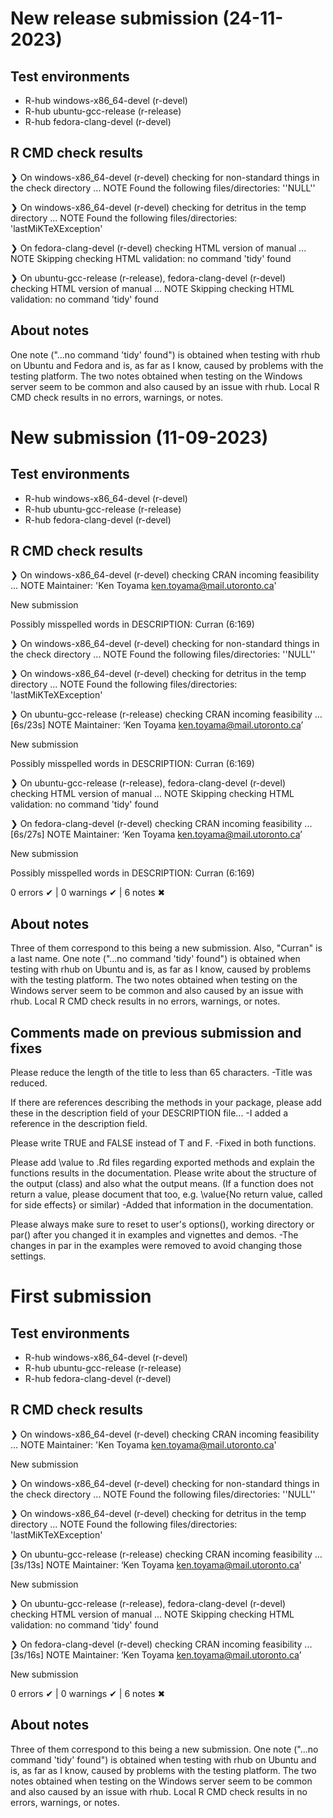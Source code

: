 # New release submission (24-11-2023)

## Test environments
- R-hub windows-x86_64-devel (r-devel)
- R-hub ubuntu-gcc-release (r-release)
- R-hub fedora-clang-devel (r-devel)

## R CMD check results
❯ On windows-x86_64-devel (r-devel)
  checking for non-standard things in the check directory ... NOTE
  Found the following files/directories:
    ''NULL''

❯ On windows-x86_64-devel (r-devel)
  checking for detritus in the temp directory ... NOTE
  Found the following files/directories:
    'lastMiKTeXException'
    
❯ On fedora-clang-devel (r-devel)
  checking HTML version of manual ... NOTE
  Skipping checking HTML validation: no command 'tidy' found    

❯ On ubuntu-gcc-release (r-release), fedora-clang-devel (r-devel)
  checking HTML version of manual ... NOTE
  Skipping checking HTML validation: no command 'tidy' found

## About notes

One note ("...no command 'tidy' found") is obtained when testing with 
rhub on Ubuntu and Fedora and is, as far as I know, caused by problems with the testing 
platform. The two notes obtained when testing on the Windows server seem to be 
common and also caused by an issue with rhub. Local R CMD check results in no 
errors, warnings, or notes.  
  
# New submission (11-09-2023)

## Test environments
- R-hub windows-x86_64-devel (r-devel)
- R-hub ubuntu-gcc-release (r-release)
- R-hub fedora-clang-devel (r-devel)

## R CMD check results
❯ On windows-x86_64-devel (r-devel)
  checking CRAN incoming feasibility ... NOTE
  Maintainer: 'Ken Toyama <ken.toyama@mail.utoronto.ca>'
  
  New submission
  
  Possibly misspelled words in DESCRIPTION:
    Curran (6:169)

❯ On windows-x86_64-devel (r-devel)
  checking for non-standard things in the check directory ... NOTE
  Found the following files/directories:
    ''NULL''

❯ On windows-x86_64-devel (r-devel)
  checking for detritus in the temp directory ... NOTE
  Found the following files/directories:
    'lastMiKTeXException'

❯ On ubuntu-gcc-release (r-release)
  checking CRAN incoming feasibility ... [6s/23s] NOTE
  Maintainer: ‘Ken Toyama <ken.toyama@mail.utoronto.ca>’
  
  New submission
  
  Possibly misspelled words in DESCRIPTION:
    Curran (6:169)

❯ On ubuntu-gcc-release (r-release), fedora-clang-devel (r-devel)
  checking HTML version of manual ... NOTE
  Skipping checking HTML validation: no command 'tidy' found

❯ On fedora-clang-devel (r-devel)
  checking CRAN incoming feasibility ... [6s/27s] NOTE
  Maintainer: ‘Ken Toyama <ken.toyama@mail.utoronto.ca>’
  
  New submission
  
  Possibly misspelled words in DESCRIPTION:
    Curran (6:169)

0 errors ✔ | 0 warnings ✔ | 6 notes ✖

## About notes

Three of them correspond to this being a new submission. Also, "Curran" is a 
last name. One note ("...no command 'tidy' found") is obtained when testing with 
rhub on Ubuntu and is, as far as I know, caused by problems with the testing 
platform. The two notes obtained when testing on the Windows server seem to be 
common and also caused by an issue with rhub. Local R CMD check results in no 
errors, warnings, or notes.

## Comments made on previous submission and fixes

Please reduce the length of the title to less than 65 characters.
-Title was reduced.

If there are references describing the methods in your package, please
add these in the description field of your DESCRIPTION file...
-I added a reference in the description field.

Please write TRUE and FALSE instead of T and F.
-Fixed in both functions.

Please add \value to .Rd files regarding exported methods and explain
the functions results in the documentation. Please write about the
structure of the output (class) and also what the output means. (If a
function does not return a value, please document that too, e.g.
\value{No return value, called for side effects} or similar)
-Added that information in the documentation.

Please always make sure to reset to user's options(), working directory
or par() after you changed it in examples and vignettes and demos.
-The changes in par in the examples were removed to avoid changing those settings.


# First submission

## Test environments
- R-hub windows-x86_64-devel (r-devel)
- R-hub ubuntu-gcc-release (r-release)
- R-hub fedora-clang-devel (r-devel)

## R CMD check results
❯ On windows-x86_64-devel (r-devel)
  checking CRAN incoming feasibility ... NOTE
  Maintainer: 'Ken Toyama <ken.toyama@mail.utoronto.ca>'
  
  New submission

❯ On windows-x86_64-devel (r-devel)
  checking for non-standard things in the check directory ... NOTE
  Found the following files/directories:
    ''NULL''

❯ On windows-x86_64-devel (r-devel)
  checking for detritus in the temp directory ... NOTE
  Found the following files/directories:
    'lastMiKTeXException'

❯ On ubuntu-gcc-release (r-release)
  checking CRAN incoming feasibility ... [3s/13s] NOTE
  Maintainer: ‘Ken Toyama <ken.toyama@mail.utoronto.ca>’
  
  New submission

❯ On ubuntu-gcc-release (r-release), fedora-clang-devel (r-devel)
  checking HTML version of manual ... NOTE
  Skipping checking HTML validation: no command 'tidy' found

❯ On fedora-clang-devel (r-devel)
  checking CRAN incoming feasibility ... [3s/16s] NOTE
  Maintainer: ‘Ken Toyama <ken.toyama@mail.utoronto.ca>’
  
  New submission

0 errors ✔ | 0 warnings ✔ | 6 notes ✖

## About notes

Three of them correspond to this being a new submission. One note ("...no 
command 'tidy' found") is obtained when testing with rhub on Ubuntu and is, 
as far as I know, caused by problems with the testing platform. The two notes
obtained when testing on the Windows server seem to be common and also caused 
by an issue with rhub. Local R CMD check results in no errors, warnings, 
or notes.

